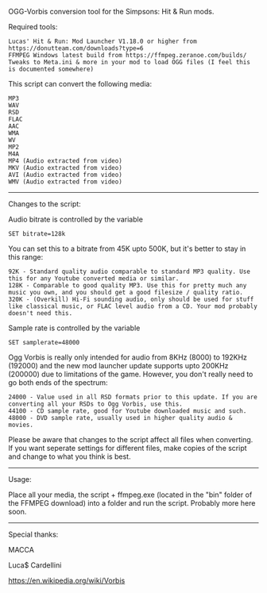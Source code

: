 OGG-Vorbis conversion tool for the Simpsons: Hit & Run mods.

Required tools:

    Lucas' Hit & Run: Mod Launcher V1.18.0 or higher from https://donutteam.com/downloads?type=6
    FFMPEG Windows latest build from https://ffmpeg.zeranoe.com/builds/
    Tweaks to Meta.ini & more in your mod to load OGG files (I feel this is documented somewhere)
    
This script can convert the following media:

    MP3
    WAV
    RSD
    FLAC
    AAC
    WMA
    WV
    MP2
    M4A
    MP4 (Audio extracted from video)
    MKV (Audio extracted from video)
    AVI (Audio extracted from video)
    WMV (Audio extracted from video)
    
---

Changes to the script:

Audio bitrate is controlled by the variable

    SET bitrate=128k
   
You can set this to a bitrate from 45K upto 500K, but it's better to stay in this range:

    92K - Standard quality audio comparable to standard MP3 quality. Use this for any Youtube converted media or similar.
    128K - Comparable to good quality MP3. Use this for pretty much any music you own, and you should get a good filesize / quality ratio.
    320K - (Overkill) Hi-Fi sounding audio, only should be used for stuff like classical music, or FLAC level audio from a CD. Your mod probably doesn't need this.
    
Sample rate is controlled by the variable

    SET samplerate=48000
    
Ogg Vorbis is really only intended for audio from 8KHz (8000) to 192KHz (192000) and the new mod launcher update supports upto 200KHz (200000) due to limitations of the game. However, you don't really need to go both ends of the spectrum:

    24000 - Value used in all RSD formats prior to this update. If you are converting all your RSDs to Ogg Vorbis, use this.
    44100 - CD sample rate, good for Youtube downloaded music and such.
    48000 - DVD sample rate, usually used in higher quality audio & movies.
    


Please be aware that changes to the script affect all files when converting. If you want seperate settings for different files, make copies of the script and change to what you think is best.

---

Usage:

Place all your media, the script + ffmpeg.exe (located in the "bin" folder of the FFMPEG download) into a folder and run the script.
Probably more here soon.

---

Special thanks:

MACCA

Luca$ Cardellini

https://en.wikipedia.org/wiki/Vorbis
